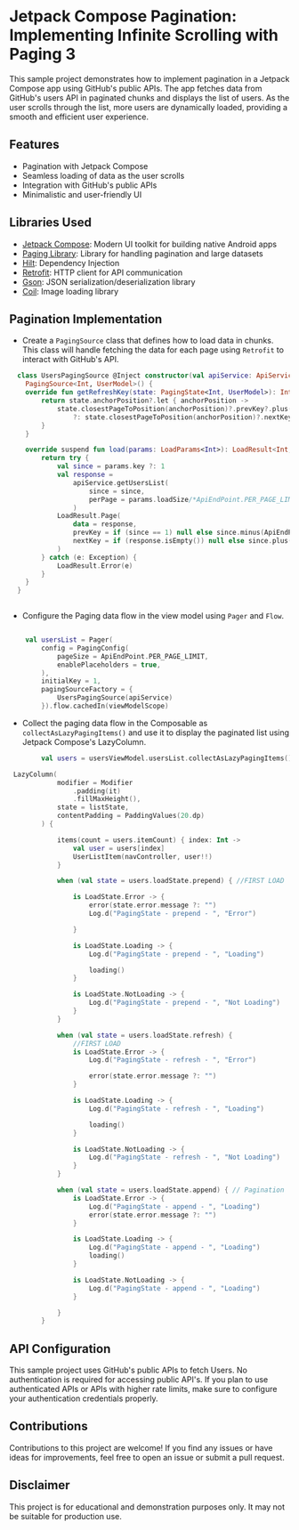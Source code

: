 # Jetpack Compose Pagination: Implementing Infinite Scrolling with Paging 3

This sample project demonstrates how to implement pagination in a Jetpack Compose app using GitHub's public APIs. The app fetches data from GitHub's users API in paginated chunks and displays the list of users. As the user scrolls through the list, more users are dynamically loaded, providing a smooth and efficient user experience.

## Features
- Pagination with Jetpack Compose 
- Seamless loading of data as the user scrolls 
- Integration with GitHub's public APIs
- Minimalistic and user-friendly UI

## Libraries Used

- [Jetpack Compose](https://developer.android.com/jetpack/compose): Modern UI toolkit for building native Android apps
- [Paging Library](https://developer.android.com/topic/libraries/architecture/paging/v3-overview): Library for handling pagination and large datasets
- [Hilt](https://developer.android.com/training/dependency-injection/hilt-android): Dependency Injection
- [Retrofit](https://square.github.io/retrofit/): HTTP client for API communication
- [Gson](https://github.com/google/gson): JSON serialization/deserialization library
- [Coil](https://github.com/coil-kt/coil#jetpack-compose): Image loading library 
  

## Pagination Implementation

- Create a `PagingSource` class that defines how to load data in chunks. This class will handle fetching the data for each page using `Retrofit` to interact with GitHub's API.
```kotlin
  class UsersPagingSource @Inject constructor(val apiService: ApiService) :
    PagingSource<Int, UserModel>() {
    override fun getRefreshKey(state: PagingState<Int, UserModel>): Int? {
        return state.anchorPosition?.let { anchorPosition ->
            state.closestPageToPosition(anchorPosition)?.prevKey?.plus(ApiEndPoint.PER_PAGE_LIMIT)
                ?: state.closestPageToPosition(anchorPosition)?.nextKey?.minus(ApiEndPoint.PER_PAGE_LIMIT)
        }
    }

    override suspend fun load(params: LoadParams<Int>): LoadResult<Int, UserModel> {
        return try {
            val since = params.key ?: 1
            val response =
                apiService.getUsersList(
                    since = since,
                    perPage = params.loadSize/*ApiEndPoint.PER_PAGE_LIMIT*/
                )
            LoadResult.Page(
                data = response,
                prevKey = if (since == 1) null else since.minus(ApiEndPoint.PER_PAGE_LIMIT),
                nextKey = if (response.isEmpty()) null else since.plus(ApiEndPoint.PER_PAGE_LIMIT),
            )
        } catch (e: Exception) {
            LoadResult.Error(e)
        }
    }
  }
   
```
   
- Configure the Paging data flow in the view model using `Pager` and `Flow`.
```kotlin

    val usersList = Pager(
        config = PagingConfig(
            pageSize = ApiEndPoint.PER_PAGE_LIMIT,
            enablePlaceholders = true,
        ),
        initialKey = 1,
        pagingSourceFactory = {
            UsersPagingSource(apiService)
        }).flow.cachedIn(viewModelScope)

```



- Collect the paging data flow in the Composable as `collectAsLazyPagingItems()` and use it to display the paginated list using Jetpack Compose's LazyColumn.
```kotlin
        val users = usersViewModel.usersList.collectAsLazyPagingItems()

```

```kotlin
 LazyColumn(
            modifier = Modifier
                .padding(it)
                .fillMaxHeight(),
            state = listState,
            contentPadding = PaddingValues(20.dp)
        ) {

            items(count = users.itemCount) { index: Int ->
                val user = users[index]
                UserListItem(navController, user!!)
            }

            when (val state = users.loadState.prepend) { //FIRST LOAD

                is LoadState.Error -> {
                    error(state.error.message ?: "")
                    Log.d("PagingState - prepend - ", "Error")

                }

                is LoadState.Loading -> {
                    Log.d("PagingState - prepend - ", "Loading")

                    loading()
                }

                is LoadState.NotLoading -> {
                    Log.d("PagingState - prepend - ", "Not Loading")
                }
            }

            when (val state = users.loadState.refresh) {
                //FIRST LOAD
                is LoadState.Error -> {
                    Log.d("PagingState - refresh - ", "Error")

                    error(state.error.message ?: "")
                }

                is LoadState.Loading -> {
                    Log.d("PagingState - refresh - ", "Loading")

                    loading()
                }

                is LoadState.NotLoading -> {
                    Log.d("PagingState - refresh - ", "Not Loading")
                }
            }

            when (val state = users.loadState.append) { // Pagination
                is LoadState.Error -> {
                    Log.d("PagingState - append - ", "Loading")
                    error(state.error.message ?: "")
                }

                is LoadState.Loading -> {
                    Log.d("PagingState - append - ", "Loading")
                    loading()
                }

                is LoadState.NotLoading -> {
                    Log.d("PagingState - append - ", "Loading")
                }

            }
        }
```


## API Configuration
This sample project uses GitHub's public APIs to fetch Users. No authentication is required for accessing public API's. If you plan to use authenticated APIs or APIs with higher rate limits, make sure to configure your authentication credentials properly.

## Contributions
Contributions to this project are welcome! If you find any issues or have ideas for improvements, feel free to open an issue or submit a pull request.

## Disclaimer
This project is for educational and demonstration purposes only. It may not be suitable for production use.







